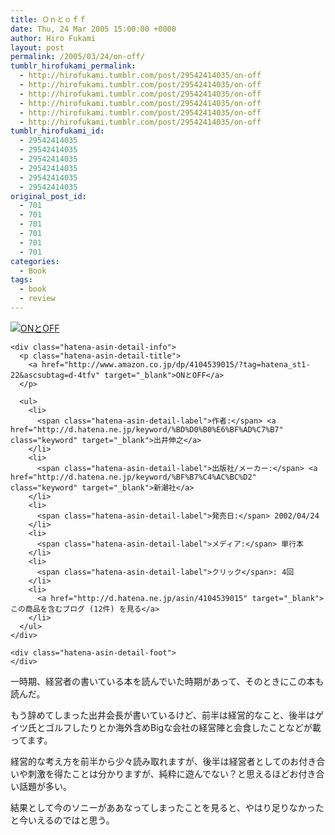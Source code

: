 ```yaml
---
title: Ｏｎとｏｆｆ
date: Thu, 24 Mar 2005 15:00:00 +0000
author: Hiro Fukami
layout: post
permalink: /2005/03/24/on-off/
tumblr_hirofukami_permalink:
  - http://hirofukami.tumblr.com/post/29542414035/on-off
  - http://hirofukami.tumblr.com/post/29542414035/on-off
  - http://hirofukami.tumblr.com/post/29542414035/on-off
  - http://hirofukami.tumblr.com/post/29542414035/on-off
  - http://hirofukami.tumblr.com/post/29542414035/on-off
  - http://hirofukami.tumblr.com/post/29542414035/on-off
tumblr_hirofukami_id:
  - 29542414035
  - 29542414035
  - 29542414035
  - 29542414035
  - 29542414035
  - 29542414035
original_post_id:
  - 701
  - 701
  - 701
  - 701
  - 701
  - 701
categories:
  - Book
tags:
  - book
  - review
---
```

<div class="section">
  <div class="hatena-asin-detail">
    <p>
      <a href="http://www.amazon.co.jp/dp/4104539015/?tag=hatena_st1-22&ascsubtag=d-4tfv" target="_blank"><img src="http://ecx.images-amazon.com/images/I/41H7946RMVL._SL160_.jpg?w=830" class="hatena-asin-detail-image" alt="ONとOFF" title="ONとOFF" data-recalc-dims="1" /></a>
    </p>
    
    <div class="hatena-asin-detail-info">
      <p class="hatena-asin-detail-title">
        <a href="http://www.amazon.co.jp/dp/4104539015/?tag=hatena_st1-22&ascsubtag=d-4tfv" target="_blank">ONとOFF</a>
      </p>
      
      <ul>
        <li>
          <span class="hatena-asin-detail-label">作者:</span> <a href="http://d.hatena.ne.jp/keyword/%BD%D0%B0%E6%BF%AD%C7%B7" class="keyword" target="_blank">出井伸之</a>
        </li>
        <li>
          <span class="hatena-asin-detail-label">出版社/メーカー:</span> <a href="http://d.hatena.ne.jp/keyword/%BF%B7%C4%AC%BC%D2" class="keyword" target="_blank">新潮社</a>
        </li>
        <li>
          <span class="hatena-asin-detail-label">発売日:</span> 2002/04/24
        </li>
        <li>
          <span class="hatena-asin-detail-label">メディア:</span> 単行本
        </li>
        <li>
          <span class="hatena-asin-detail-label">クリック</span>: 4回
        </li>
        <li>
          <a href="http://d.hatena.ne.jp/asin/4104539015" target="_blank">この商品を含むブログ (12件) を見る</a>
        </li>
      </ul>
    </div>
    
    <div class="hatena-asin-detail-foot">
    </div>
  </div>
  
  <p>
    一時期、経営者の書いている本を読んでいた時期があって、そのときにこの本も読んだ。
  </p>
  
  <p>
    もう辞めてしまった出井会長が書いているけど、前半は経営的なこと、後半はゲイツ氏とゴルフしたりとか海外含めBigな会社の経営陣と会食したことなどが載ってます。
  </p>
  
  <p>
    経営的な考え方を前半から少々読み取れますが、後半は経営者としてのお付き合いや刺激を得たことは分かりますが、純粋に遊んでない？と思えるほどお付き合い話題が多い。
  </p>
  
  <p>
    結果として今のソニーがああなってしまったことを見ると、やはり足りなかったと今いえるのではと思う。
  </p>
</div>
